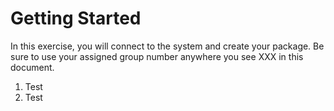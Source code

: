 # Getting Started
In this exercise, you will connect to the system and create your package. Be sure to use your assigned group number anywhere you see XXX in this document.
1. Test
2. Test
